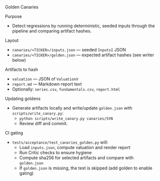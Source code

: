 Golden Canaries

Purpose
- Detect regressions by running deterministic, seeded inputs through the pipeline and comparing artifact hashes.

Layout
- `canaries/<TICKER>/inputs.json` — seeded `InputsI` JSON
- `canaries/<TICKER>/golden.json` — expected artifact hashes (see writer below)

Artifacts to hash
- `valuation` — JSON of `ValuationV`
- `report.md` — Markdown report text
- Optionally: `series.csv`, `fundamentals.csv`, `report.html`

Updating goldens
- Generate artifacts locally and write/update `golden.json` with `scripts/write_canary.py`:
  - `python scripts/write_canary.py canaries/SYN`
  - Review diff and commit.

CI gating
- `tests/acceptance/test_canaries_golden.py` will:
  - Load `inputs.json`, compute valuation and render report
  - Run Critic checks to ensure hygiene
  - Compute sha256 for selected artifacts and compare with `golden.json`
  - If `golden.json` is missing, the test is skipped (add golden to enable gating)

